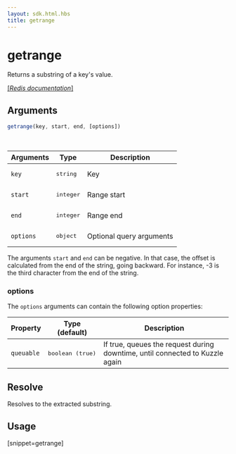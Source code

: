 ```yaml
---
layout: sdk.html.hbs
title: getrange
---
```


# getrange

Returns a substring of a key's value.

[[_Redis documentation_]](https://redis.io/commands/getrange)

## Arguments

```js
getrange(key, start, end, [options])

```

<br/>

| Arguments    | Type    | Description |
|--------------|---------|-------------|
| `key` | <pre>string</pre> | Key |
| `start` | <pre>integer</pre> | Range start |
| `end` | <pre>integer</pre> | Range end |
| ``options`` | <pre>object</pre> | Optional query arguments |

The arguments `start` and `end` can be negative. In that case, the offset is calculated from the end of the string, going backward. For instance, -3 is the third character from the end of the string.

### options

The `options` arguments can contain the following option properties:

| Property   | Type (default)   | Description                       |
| ---------- | ------- | --------------------------------- |
| `queuable` | <pre>boolean (true)</pre> | If true, queues the request during downtime, until connected to Kuzzle again |

## Resolve

Resolves to the extracted substring.

## Usage

[snippet=getrange]
